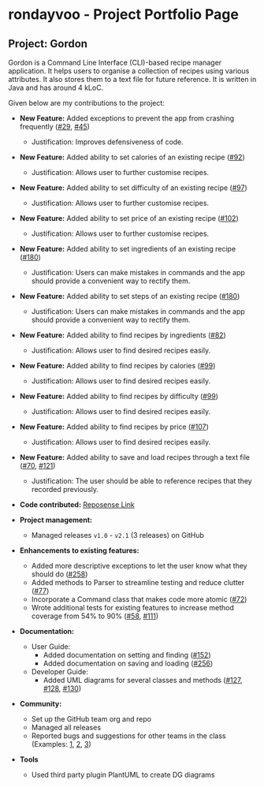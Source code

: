 # rondayvoo - Project Portfolio Page

## Project: Gordon

Gordon is a Command Line Interface (CLI)-based recipe manager application. It helps
users to organise a collection of recipes using various attributes. It also stores them 
to a text file for future reference. It is written in Java and has around 4 kLoC.

Given below are my contributions to the project:

* **New Feature:** Added exceptions to prevent the app from crashing frequently ([#29](https://github.com/AY2122S1-CS2113T-W13-2/tp/pull/29), [#45](https://github.com/AY2122S1-CS2113T-W13-2/tp/pull/45))
  * Justification: Improves defensiveness of code.
* **New Feature:** Added ability to set calories of an existing recipe ([#92](https://github.com/AY2122S1-CS2113T-W13-2/tp/pull/92))
  * Justification: Allows user to further customise recipes.
* **New Feature:** Added ability to set difficulty of an existing recipe ([#97](https://github.com/AY2122S1-CS2113T-W13-2/tp/pull/97))
  * Justification: Allows user to further customise recipes.
* **New Feature:** Added ability to set price of an existing recipe ([#102](https://github.com/AY2122S1-CS2113T-W13-2/tp/pull/102))
  * Justification: Allows user to further customise recipes.
* **New Feature:** Added ability to set ingredients of an existing recipe ([#180](https://github.com/AY2122S1-CS2113T-W13-2/tp/pull/180))
  * Justification: Users can make mistakes in commands and the app should provide a convenient way to rectify them.
* **New Feature:** Added ability to set steps of an existing recipe ([#180](https://github.com/AY2122S1-CS2113T-W13-2/tp/pull/180))
  * Justification: Users can make mistakes in commands and the app should provide a convenient way to rectify them.
* **New Feature:** Added ability to find recipes by ingredients ([#82](https://github.com/AY2122S1-CS2113T-W13-2/tp/pull/82))
  * Justification: Allows user to find desired recipes easily.
* **New Feature:** Added ability to find recipes by calories ([#99](https://github.com/AY2122S1-CS2113T-W13-2/tp/pull/99))
  * Justification: Allows user to find desired recipes easily.
* **New Feature:** Added ability to find recipes by difficulty ([#99](https://github.com/AY2122S1-CS2113T-W13-2/tp/pull/99))
  * Justification: Allows user to find desired recipes easily.
* **New Feature:** Added ability to find recipes by price ([#107](https://github.com/AY2122S1-CS2113T-W13-2/tp/pull/107))
  * Justification: Allows user to find desired recipes easily.
* **New Feature:** Added ability to save and load recipes through a text file ([#70](https://github.com/AY2122S1-CS2113T-W13-2/tp/pull/70), [#121](https://github.com/AY2122S1-CS2113T-W13-2/tp/pull/121))
  * Justification: The user should be able to reference recipes that they recorded previously.


* **Code contributed:** [Reposense Link](https://nus-cs2113-ay2122s1.github.io/tp-dashboard/?search=&sort=groupTitle&sortWithin=title&timeframe=commit&mergegroup=&groupSelect=groupByRepos&breakdown=true&checkedFileTypes=docs~functional-code~test-code~other&since=2021-09-25&tabOpen=true&tabType=authorship&tabAuthor=rondayvoo&tabRepo=AY2122S1-CS2113T-W13-2%2Ftp%5Bmaster%5D&authorshipIsMergeGroup=false&authorshipFileTypes=docs~functional-code~test-code~other&authorshipIsBinaryFileTypeChecked=false)


* **Project management:**
  * Managed releases `v1.0` - `v2.1` (3 releases) on GitHub

* **Enhancements to existing features:**
  * Added more descriptive exceptions to let the user know what they should do ([#258](https://github.com/AY2122S1-CS2113T-W13-2/tp/pull/258))
  * Added methods to Parser to streamline testing and reduce clutter ([#77](https://github.com/AY2122S1-CS2113T-W13-2/tp/pull/77))
  * Incorporate a Command class that makes code more atomic ([#72](https://github.com/AY2122S1-CS2113T-W13-2/tp/pull/77))
  * Wrote additional tests for existing features to increase method coverage from 54% to 90% ([#58](https://github.com/AY2122S1-CS2113T-W13-2/tp/pull/58), [#111](https://github.com/AY2122S1-CS2113T-W13-2/tp/pull/111))

* **Documentation:**
  * User Guide:
    * Added documentation on setting and finding ([#152](https://github.com/AY2122S1-CS2113T-W13-2/tp/pull/152))
    * Added documentation on saving and loading ([#256](https://github.com/AY2122S1-CS2113T-W13-2/tp/pull/256))
  * Developer Guide:
    * Added UML diagrams for several classes and methods ([#127](https://github.com/AY2122S1-CS2113T-W13-2/tp/pull/127), [#128](https://github.com/AY2122S1-CS2113T-W13-2/tp/pull/128), [#130](https://github.com/AY2122S1-CS2113T-W13-2/tp/pull/130))

* **Community:**
  * Set up the GitHub team org and repo
  * Managed all releases
  * Reported bugs and suggestions for other teams in the class (Examples: [1](https://github.com/AY2122S1-CS2113T-F12-1/tp/issues/158), [2](https://github.com/AY2122S1-CS2113T-F12-1/tp/issues/135), [3](https://github.com/AY2122S1-CS2113T-F12-1/tp/issues/124))

* **Tools**
  * Used third party plugin PlantUML to create DG diagrams
